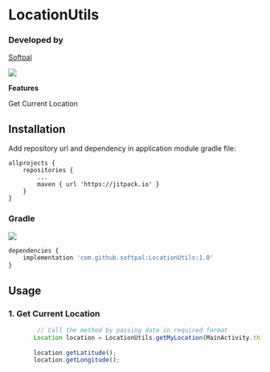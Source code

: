 # LocationUtils


### Developed by
[Softpal](https://www.github.com/softpal)

[![](https://jitpack.io/v/softpal/DateTimeUtils.svg)](https://jitpack.io/#softpal/DateTimeUtils)


**Features**

Get Current Location


## Installation

Add repository url and dependency in application module gradle file:
  
	allprojects {
		repositories {
			...
			maven { url 'https://jitpack.io' }
		}
	}
	
    
    
### Gradle
[![](https://jitpack.io/v/softpal/DateTimeUtils.svg)](https://jitpack.io/#softpal/DateTimeUtils)
```javascript
dependencies {
    implementation 'com.github.softpal:LocationUtils:1.0'
}
```


## Usage

### 1. Get Current Location

```javascript
        // Call the method by passing date in required format
       Location location = LocationUtils.getMyLocation(MainActivity.this);
       
       location.getLatitude();
       location.getLongitude();
```
